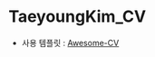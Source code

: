 # TaeyoungKim_CV

- 사용 템플릿 : [Awesome-CV](https://www.overleaf.com/latex/templates/awesome-cv/dfnvtnhzhhbm)
